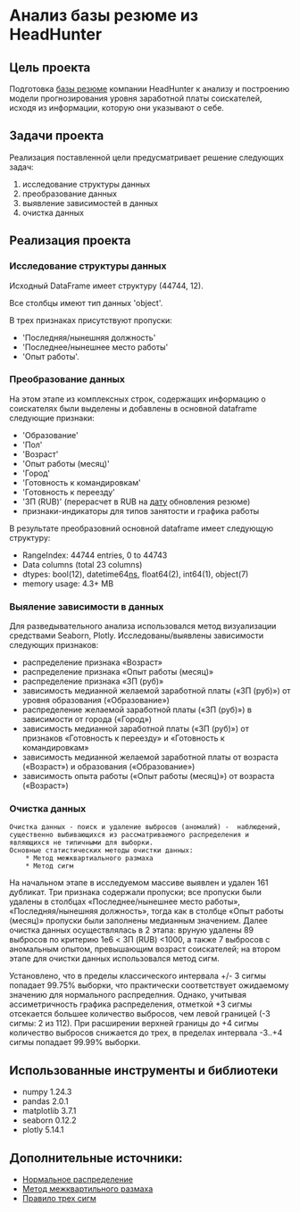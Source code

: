 # Анализ базы резюме из HeadHunter

## Цель проекта
Подготовка [базы резюме](https://drive.google.com/file/d/1i3hAJx1jWZFO3TPiHVi9A4yhE8TaJwlP/view?usp=sharing "Link to database file on GoogleDrive") компании HeadHunter к анализу и построению модели прогнозирования уровня заработной платы соискателей, исходя из информации, которую они указывают о себе.

## Задачи проекта
Реализация поставленной цели предусматривает решение следующих задач:

1) исследование структуры данных
2) преобразование данных
3) выявление зависимостей в данных
4) очистка данных


## Реализация проекта

### Исследование структуры данных
Исходный DataFrame имеет структуру (44744, 12).

Все столбцы имеют тип данных 'object'. 

В трех признаках присутствуют пропуски: 
- 'Последняя/нынешняя должность'
- 'Последнее/нынешнее место работы'
- 'Опыт работы'.

### Преобразование данных
На этом этапе из комплексных строк, содержащих информацию о соискателях были выделены и добавлены в основной dataframe следующие признаки:

* 'Образование'
* 'Пол'
* 'Возраст'
* 'Опыт работы (месяц)'
* 'Город'
* 'Готовность к командировкам'
* 'Готовность к переезду'
* 'ЗП (RUB)' (перерасчет в RUB на [дату](https://drive.google.com/file/d/1QhnbyOEYOYfRrdMhoau0D9KeBEnBpj3A/view?usp=sharing "Data file with exchange rates") обновления резюме)
* признаки-индикаторы для типов занятости и графика работы

В результате преобразовний основной dataframe имеет следующую структуру:

+ RangeIndex: 44744 entries, 0 to 44743
+ Data columns (total 23 columns)
+ dtypes: bool(12), datetime64[ns](1), float64(2), int64(1), object(7)
+ memory usage: 4.3+ MB

### Выяление зависимости в данных
Для разведывательного анализа использовался метод визуализации средствами Seaborn, Plotly. Исследованы/выявлены зависимости следующих признаков:

* распределение признака «Возраст»
* распределение признака «Опыт работы (месяц)»
* распределение признака «ЗП (руб)» 
* зависимость медианной желаемой заработной платы («ЗП (руб)») от уровня образования («Образование»)
* распределение желаемой заработной платы («ЗП (руб)») в зависимости от города («Город»)
* зависимость медианной заработной платы («ЗП (руб)») от признаков «Готовность к переезду» и «Готовность к командировкам»
* зависимость медианной желаемой заработной платы от возраста («Возраст») и образования («Образование»)
* зависимость опыта работы («Опыт работы (месяц)») от возраста («Возраст»)

### Очистка данных
    Очистка данных - поиск и удаление выбросов (аномалий) -  наблюдений, существенно выбивающихся из рассматриваемого распределения и являющихся не типичными для выборки.
    Основные статистических методы очистки данных:
        * Метод межквартиального размаха 
        * Метод сигм
На начальном этапе в исследуемом массиве выявлен и удален 161 дубликат.
Три признака содержали пропуски; все пропуски были удалены в столбцах «Последнее/нынешнее место работы», «Последняя/нынешняя должность», тогда как в столбце «Опыт работы (месяц)» пропуски были заполнены медианным значением.
Далее очистка данных осуществлялась в 2 этапа: вруную удалены 89 выбросов по критерию 1e6 < ЗП (RUB) <1000, а также 7 выбросов с аномальным опытом, превышающим возраст соискателей; на втором этапе для очистки данных использовался метод сигм. 

Установлено, что в пределы классического интервала +/- 3 сигмы попадает 99.75% выборки, что практически соответствует ожидаемому значению для нормального распределния. Однако, учитывая ассиметричность графика распределения, отметкой +3 сигмы отсекается большее количество выбросов, чем левой границей (-3 сигмы: 2 из 112). 
При расширении верхней границы до +4 сигмы количество выбросов снижается до трех, в пределах интервала -3..+4 сигмы попадает 99.99% выборки. 

## Использованные инструменты и библиотеки
* numpy 1.24.3
* pandas 2.0.1
* matplotlib 3.7.1
* seaborn 0.12.2
* plotly 5.14.1

## Дополнительные источники:
* [Нормальное распределение](https://ru.wikipedia.org/wiki/Нормальное_распределение)
* [Метод межквартильного размаха](https://recture.ru/common/chto-takoe-pravilo-mezhkvartilnogo-razmaha/)
* [Правило трех сигм](https://wiki.loginom.ru/articles/3-sigma-rule.html)








